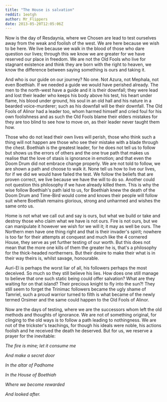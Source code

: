 ```yaml
---
title: "The House is salvation"
reddit: 1eotgh
author: Mr_Flippers
date: 2013-05-20T12:05:06Z
---
```


Now is the day of Resdaynia, where we Chosen are lead to test ourselves away from the weak and foolish of the west. We are here because we wish to be here. We live because we walk in the blood of those who dare question our lives; through this we know we are greater for we have reserved our place in freedom. We are not the Old Fools who live for stagnant existence and think they are born with the right to heaven, we know the difference between saying something is ours and taking it.



And who is our guide on our journey? No one. Not Azura, not Mephala, not even Boethiah. If we needed a guide we would have perished already. The men to the north-west have a guide and it is their downfall; they were lead and lost their leader who keeps his body above his test, his heart under flame, his blood under ground, his soul in an old hall and his nature in a bearded voice-murderer; such as his downfall will be their downfall. The Old Fools of Alinor had a leader too, whom harmed himself and cried foul for his own foolishness and as such the Old Fools blame their elders mistakes for they are too blind to see how to move on, as their leader never taught them how. 



Those who do not lead their own lives will perish, those who think such a thing will not happen are those who see their mistake with a blade through the chest. Boethiah is the greatest leader, for he does not tell us to follow but shows us the errors of others and the one true path that makes us realise that the love of stasis is ignorance in emotion; and that even the Doom Drum did not embrace change properly. We are not told to follow, we are shown a path and choose to walk it. None tell us how to live our lives, for if we did we would have failed the test. We follow the beliefs that are proven correct, we live because we have the will to do so. Another could not question this philosophy if we have already killed them. This is why the wise follow Boethiah's path laid to us, for Boethiah knew the death of the Doom Drum and Time-Bird would come and knows their people will follow suit where Boethiah remains glorious, strong and unharmed and wishes the same onto us.



Home is not what we call out and say is ours, but what we build or take and destroy those who claim what we have is not ours. Fire is not ours, but we can manipulate it however we wish for we will it; it may as well be ours. The Northern men have one thing right and that is their invader's spirit; nowhere is too far for their attempts at conquest and much like the 4 cornered House, they serve as yet further testing of our worth. But this does not mean that the more one kills of them the greater he is, that's a philosophy for the thick-headed northerners. But their desire to make their what is in their way theirs is, whilst savage, honourable.



Auri-El is perhaps the worst liar of all, his followers perhaps the most deceived. So much so they still believe his lies. How does one still manage to believe that one such static being could offer salvation? What are they waiting for on that island? Their precious knight to fly into the sun?! They still seem to forget the Trinimac followers became the ugly shame of Tamriel, such a proud warrior turned to filth is what became of the newly termed Orsimer and the same could happen to the Old Fools of Alinor.



Now are the days of testing, where we are the successors whom left the old methods and thoughts of ignorance. We are not of something original, for clinging to the old ways is to follow a path leading to nothingness. We are not of the trickster's teachings, for though his ideals were noble, his actions foolish and he received the death he deserved. But for us, we reserve a prayer for the inevitable:

*The fire is mine; let it consume me*

*And make a secret door*

*In the altar of Padhome*

*In the House of Boethiah*

*Where we become rewarded*

*And looked after.*
